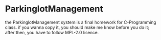 # ParkinglotManagement
the ParkinglotManagement system is a final homework for C-Programming class.
if you wanna copy it, you should make me know before you do it; after then, you have to follow MPL-2.0 lisence.
